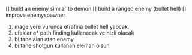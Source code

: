 [] build an enemy similar to demon
[] build a ranged enemy (bullet hell)
[] improve enemyspawner

1. mage yere vurunca etrafina bullet hell yapcak.
2. ufaklar a* path finding kullanacak ve hizli olacak
3. bi tane alan atan enemy
4. bi tane shotgun kullanan eleman olsun
